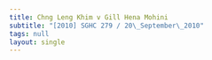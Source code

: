 ```yaml
---
title: Chng Leng Khim v Gill Hena Mohini
subtitle: "[2010] SGHC 279 / 20\_September\_2010"
tags: null
layout: single
---
```


